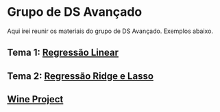 # Grupo de DS Avançado 

Aqui irei reunir os materiais do grupo de DS Avançado. Exemplos abaixo.

## Tema 1: [Regressão Linear](https://github.com/barbosarafael/Grupo_DS_Avancado/blob/master/01Reg_Linear/Not_RegLinear.ipynb)

## Tema 2: [Regressão Ridge e Lasso](https://github.com/barbosarafael/Grupo_DS_Avancado/blob/master/02Lasso_Ridge/notebook_lasso_ridge.ipynb)

## [Wine Project](https://github.com/barbosarafael/Grupo_DS_Avancado/blob/master/wine_projeto/notebook_projeto.ipynb)
